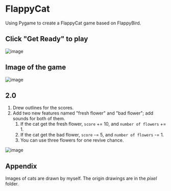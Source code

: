 # FlappyCat
Using Pygame to create a FlappyCat game based on FlappyBird.

## Click "Get Ready" to play
![image](https://github.com/Wendyfff0616/FlappyCat/assets/169350460/359970c4-1bfe-4762-af76-f397abcba184)

## Image of the game
![image](https://github.com/Wendyfff0616/FlappyCat/assets/169350460/5f092994-46c0-4070-82de-b919adfbc718)

## 2.0
1. Drew outlines for the scores.
2. Add two new features named "fresh flower" and "bad flower"; add sounds for both of them.
   1. If the cat get the fresh flower, `score` += 10, and `number of flowers` += 1. 
   2. If the cat get the bad flower, `score` -= 5, and `number of flowers` -= 1.
   3. You can use three flowers for one revive chance.
      
![image](https://github.com/Wendyfff0616/FlappyCat/assets/169350460/bfddfe39-6bc4-46bf-948b-2d253705d14d)
   
## Appendix
Images of cats are drawn by myself. The origin drawings are in the *pixel* folder.
